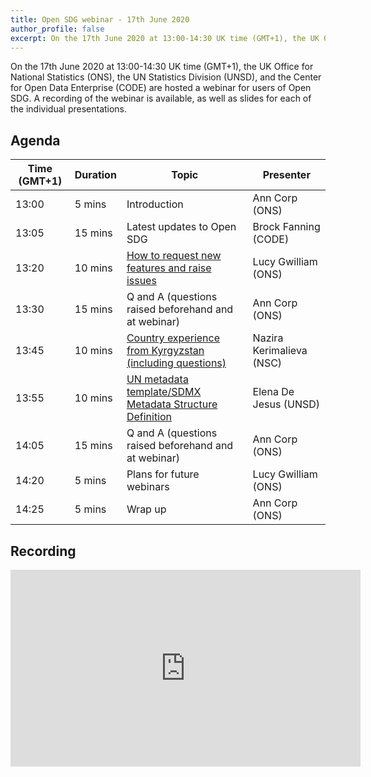 ```yaml
---
title: Open SDG webinar - 17th June 2020
author_profile: false
excerpt: On the 17th June 2020 at 13:00-14:30 UK time (GMT+1), the UK Office for National Statistics (ONS), the UN Statistics Division (UNSD), and the Center for Open Data Enterprise (CODE) are hosted a webinar for users of Open SDG. A recording of the webinar is available, as well as slides for each of the individual presentations.
---
```


On the 17th June 2020 at 13:00-14:30 UK time (GMT+1), the UK Office for National Statistics (ONS), the UN Statistics Division (UNSD), and the Center for Open Data Enterprise (CODE) are hosted a webinar for users of Open SDG. A recording of the webinar is available, as well as slides for each of the individual presentations.

## Agenda

|Time (GMT+1)|Duration|Topic|Presenter|
|------------|--------|-----|---------|
|13:00|5 mins|Introduction|Ann Corp (ONS)|
|13:05|15 mins|Latest updates to Open SDG|Brock Fanning (CODE)|
|13:20|10 mins|[How to request new features and raise issues](/assets/documents/webinar_17-June-2020/Open-SDG-webinar-request-new-features-raise-issues-slides.pdf?raw=1)|Lucy Gwilliam (ONS)|
|13:30|15 mins|Q and A (questions raised beforehand and at webinar)|Ann Corp (ONS)|
|13:45|10 mins|[Country experience from Kyrgyzstan (including questions)](/assets/documents/webinar_17-June-2020/Open-SDG-webinar-Kyrgyzstan-country-experience-slides.pdf?raw=1)|Nazira Kerimalieva (NSC)|
|13:55|10 mins|[UN metadata template/SDMX Metadata Structure Definition](Open-SDG-webinar-UN-metadata-template-SDMX-MSD-slides.pdf?raw=1)|Elena De Jesus (UNSD)|
|14:05|15 mins|Q and A (questions raised beforehand and at webinar)|Ann Corp (ONS)|
|14:20|5 mins|Plans for future webinars|Lucy Gwilliam (ONS)|
|14:25|5 mins|Wrap up|Ann Corp (ONS)|

## Recording
<iframe width="560" height="315" src="https://www.youtube.com/embed/OIV69mZm40g" frameborder="0" allow="accelerometer; autoplay; encrypted-media; gyroscope; picture-in-picture" allowfullscreen></iframe>
